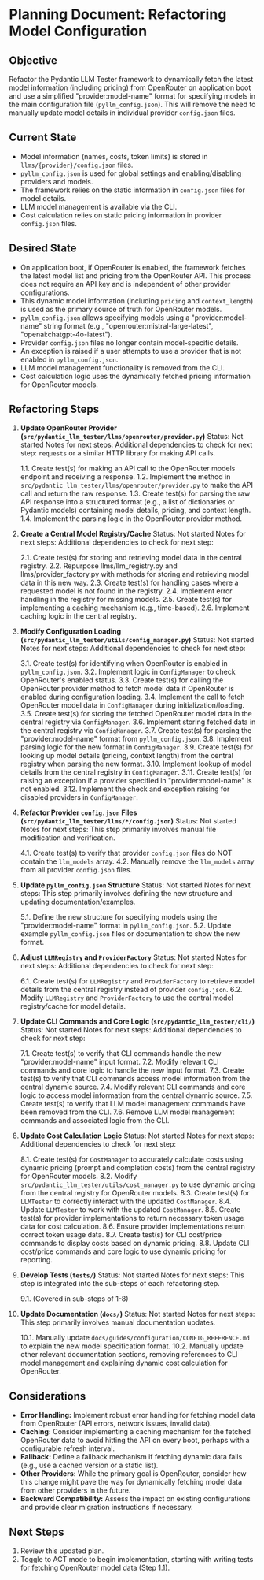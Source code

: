 # Planning Document: Refactoring Model Configuration

## Objective

Refactor the Pydantic LLM Tester framework to dynamically fetch the latest model information (including pricing) from OpenRouter on application boot and use a simplified "provider:model-name" format for specifying models in the main configuration file (`pyllm_config.json`). This will remove the need to manually update model details in individual provider `config.json` files.

## Current State

- Model information (names, costs, token limits) is stored in `llms/{provider}/config.json` files.
- `pyllm_config.json` is used for global settings and enabling/disabling providers and models.
- The framework relies on the static information in `config.json` files for model details.
- LLM model management is available via the CLI.
- Cost calculation relies on static pricing information in provider `config.json` files.

## Desired State

- On application boot, if OpenRouter is enabled, the framework fetches the latest model list and pricing from the OpenRouter API. This process does not require an API key and is independent of other provider configurations.
- This dynamic model information (including `pricing` and `context_length`) is used as the primary source of truth for OpenRouter models.
- `pyllm_config.json` allows specifying models using a "provider:model-name" string format (e.g., "openrouter:mistral-large-latest", "openai:chatgpt-4o-latest").
- Provider `config.json` files no longer contain model-specific details.
- An exception is raised if a user attempts to use a provider that is not enabled in `pyllm_config.json`.
- LLM model management functionality is removed from the CLI.
- Cost calculation logic uses the dynamically fetched pricing information for OpenRouter models.

## Refactoring Steps

1.  **Update OpenRouter Provider (`src/pydantic_llm_tester/llms/openrouter/provider.py`)**
    Status: Not started
    Notes for next steps:
    Additional dependencies to check for next step: `requests` or a similar HTTP library for making API calls.

    1.1. Create test(s) for making an API call to the OpenRouter models endpoint and receiving a response.
    1.2. Implement the method in `src/pydantic_llm_tester/llms/openrouter/provider.py` to make the API call and return the raw response.
    1.3. Create test(s) for parsing the raw API response into a structured format (e.g., a list of dictionaries or Pydantic models) containing model details, pricing, and context length.
    1.4. Implement the parsing logic in the OpenRouter provider method.

2.  **Create a Central Model Registry/Cache**
    Status: Not started
    Notes for next steps:
    Additional dependencies to check for next step:

    2.1. Create test(s) for storing and retrieving model data in the central registry.
    2.2. Repurpose llms/llm_registry.py and llms/provider_factory.py with methods for storing and retrieving model data in this new way.
    2.3. Create test(s) for handling cases where a requested model is not found in the registry.
    2.4. Implement error handling in the registry for missing models.
    2.5. Create test(s) for implementing a caching mechanism (e.g., time-based).
    2.6. Implement caching logic in the central registry.

3.  **Modify Configuration Loading (`src/pydantic_llm_tester/utils/config_manager.py`)**
    Status: Not started
    Notes for next steps:
    Additional dependencies to check for next step:

    3.1. Create test(s) for identifying when OpenRouter is enabled in `pyllm_config.json`.
    3.2. Implement logic in `ConfigManager` to check OpenRouter's enabled status.
    3.3. Create test(s) for calling the OpenRouter provider method to fetch model data if OpenRouter is enabled during configuration loading.
    3.4. Implement the call to fetch OpenRouter model data in `ConfigManager` during initialization/loading.
    3.5. Create test(s) for storing the fetched OpenRouter model data in the central registry via `ConfigManager`.
    3.6. Implement storing fetched data in the central registry via `ConfigManager`.
    3.7. Create test(s) for parsing the "provider:model-name" format from `pyllm_config.json`.
    3.8. Implement parsing logic for the new format in `ConfigManager`.
    3.9. Create test(s) for looking up model details (pricing, context length) from the central registry when parsing the new format.
    3.10. Implement lookup of model details from the central registry in `ConfigManager`.
    3.11. Create test(s) for raising an exception if a provider specified in "provider:model-name" is not enabled.
    3.12. Implement the check and exception raising for disabled providers in `ConfigManager`.

4.  **Refactor Provider `config.json` Files (`src/pydantic_llm_tester/llms/*/config.json`)**
    Status: Not started
    Notes for next steps: This step primarily involves manual file modification and verification.

    4.1. Create test(s) to verify that provider `config.json` files do NOT contain the `llm_models` array.
    4.2. Manually remove the `llm_models` array from all provider `config.json` files.

5.  **Update `pyllm_config.json` Structure**
    Status: Not started
    Notes for next steps: This step primarily involves defining the new structure and updating documentation/examples.

    5.1. Define the new structure for specifying models using the "provider:model-name" format in `pyllm_config.json`.
    5.2. Update example `pyllm_config.json` files or documentation to show the new format.

6.  **Adjust `LLMRegistry` and `ProviderFactory`**
    Status: Not started
    Notes for next steps:
    Additional dependencies to check for next step:

    6.1. Create test(s) for `LLMRegistry` and `ProviderFactory` to retrieve model details from the central registry instead of provider `config.json`.
    6.2. Modify `LLMRegistry` and `ProviderFactory` to use the central model registry/cache for model details.

7.  **Update CLI Commands and Core Logic (`src/pydantic_llm_tester/cli/`)**
    Status: Not started
    Notes for next steps:
    Additional dependencies to check for next step:

    7.1. Create test(s) to verify that CLI commands handle the new "provider:model-name" input format.
    7.2. Modify relevant CLI commands and core logic to handle the new input format.
    7.3. Create test(s) to verify that CLI commands access model information from the central dynamic source.
    7.4. Modify relevant CLI commands and core logic to access model information from the central dynamic source.
    7.5. Create test(s) to verify that LLM model management commands have been removed from the CLI.
    7.6. Remove LLM model management commands and associated logic from the CLI.

8.  **Update Cost Calculation Logic**
    Status: Not started
    Notes for next steps:
    Additional dependencies to check for next step:

    8.1. Create test(s) for `CostManager` to accurately calculate costs using dynamic pricing (prompt and completion costs) from the central registry for OpenRouter models.
    8.2. Modify `src/pydantic_llm_tester/utils/cost_manager.py` to use dynamic pricing from the central registry for OpenRouter models.
    8.3. Create test(s) for `LLMTester` to correctly interact with the updated `CostManager`.
    8.4. Update `LLMTester` to work with the updated `CostManager`.
    8.5. Create test(s) for provider implementations to return necessary token usage data for cost calculation.
    8.6. Ensure provider implementations return correct token usage data.
    8.7. Create test(s) for CLI cost/price commands to display costs based on dynamic pricing.
    8.8. Update CLI cost/price commands and core logic to use dynamic pricing for reporting.

9.  **Develop Tests (`tests/`)**
    Status: Not started
    Notes for next steps: This step is integrated into the sub-steps of each refactoring step.

    9.1. (Covered in sub-steps of 1-8)

10. **Update Documentation (`docs/`)**
    Status: Not started
    Notes for next steps: This step primarily involves manual documentation updates.

    10.1. Manually update `docs/guides/configuration/CONFIG_REFERENCE.md` to explain the new model specification format.
    10.2. Manually update other relevant documentation sections, removing references to CLI model management and explaining dynamic cost calculation for OpenRouter.

## Considerations

-   **Error Handling:** Implement robust error handling for fetching model data from OpenRouter (API errors, network issues, invalid data).
-   **Caching:** Consider implementing a caching mechanism for the fetched OpenRouter data to avoid hitting the API on every boot, perhaps with a configurable refresh interval.
-   **Fallback:** Define a fallback mechanism if fetching dynamic data fails (e.g., use a cached version or a static list).
-   **Other Providers:** While the primary goal is OpenRouter, consider how this change might pave the way for dynamically fetching model data from other providers in the future.
-   **Backward Compatibility:** Assess the impact on existing configurations and provide clear migration instructions if necessary.

## Next Steps

1.  Review this updated plan.
2.  Toggle to ACT mode to begin implementation, starting with writing tests for fetching OpenRouter model data (Step 1.1).

